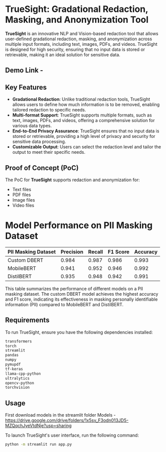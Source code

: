 # TrueSight: Gradational Redaction, Masking, and Anonymization Tool

**TrueSight** is an innovative NLP and Vision-based redaction tool that allows user-defined gradational redaction, masking, and anonymization across multiple input formats, including text, images, PDFs, and videos. TrueSight is designed for high security, ensuring that no input data is stored or retrievable, making it an ideal solution for sensitive data.


## Demo Link - 

## Key Features

- **Gradational Redaction**: Unlike traditional redaction tools, TrueSight allows users to define how much information is to be removed, enabling tailored redaction to specific needs.
- **Multi-format Support**: TrueSight supports multiple formats, such as text, images, PDFs, and videos, offering a comprehensive solution for various data types.
- **End-to-End Privacy Assurance**: TrueSight ensures that no input data is stored or retrievable, providing a high level of privacy and security for sensitive data processing.
- **Customizable Output**: Users can select the redaction level and tailor the output to meet their specific needs.

## Proof of Concept (PoC)

The PoC for **TrueSight** supports redaction and anonymization for:
- Text files
- PDF files
- Image files
- Video files

# Model Performance on PII Masking Dataset

| PII Masking Dataset | Precision | Recall | F1 Score | Accuracy |
|---------------------|-----------|--------|----------|----------|
| Custom DBERT        | 0.984     | 0.987  | 0.986    | 0.993    |
| MobileBERT          | 0.941     | 0.952  | 0.946    | 0.992    |
| DistilBERT          | 0.935     | 0.948  | 0.942    | 0.991    |

This table summarizes the performance of different models on a PII masking dataset. The custom DBERT model achieves the highest accuracy and F1 score, indicating its effectiveness in masking personally identifiable information (PII) compared to MobileBERT and DistilBERT.



## Requirements

To run TrueSight, ensure you have the following dependencies installed:

```txt
transformers
torch
streamlit
pandas
numpy
pymupdf
tf-keras
llama-cpp-python
ultralytics
opencv-python
torchvision
```

## Usage
First download models in the streamlit folder
Models - https://drive.google.com/drive/folders/1x5sv_F3odn013JD5-MZQqchJyeVtdNje?usp=sharing 

To launch TrueSight's user interface, run the following command:

```bash
python -m streamlit run app.py
```
